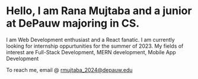 

# Hello, I am Rana Mujtaba and a junior at DePauw majoring in CS.
I am Web Development enthusiast and a React fanatic. I am currently looking for internship oppurtunities for the summer of 2023.
My fields of interest are Full-Stack Development, MERN development, Mobile App Development

To reach me, email @ rmujtaba_2024@depauw.edu

